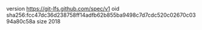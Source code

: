 version https://git-lfs.github.com/spec/v1
oid sha256:fcc47dc36d238758ff14adfb62b855ba9498c7d7cdc520c02670c0394a80c58a
size 2018
